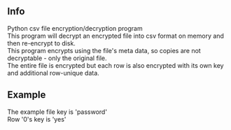 Info
----
Python csv file encryption/decryption program<br>
This program will decrypt an encrypted file into csv format on memory and then re-encrypt to disk.<br>
This program encrypts using the file's meta data, so copies are not decryptable - only the original file.<br>
The entire file is encrypted but each row is also encrypted with its own key and additional row-unique data.<br>

Example
-------
The example file key is 'password'<br>
Row '0's key is 'yes'

